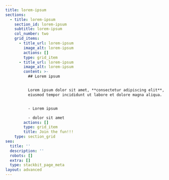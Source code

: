 ```yaml
---
title: lorem-ipsum
sections:
  - title: lorem-ipsum
    section_id: lorem-ipsum
    subtitle: lorem-ipsum
    col_number: two
    grid_items:
      - title_url: lorem-ipsum
        image_alt: lorem-ipsum
        actions: []
        type: grid_item
      - title_url: lorem-ipsum
        image_alt: lorem-ipsum
        content: >-
          ## Lorem ipsum


          Lorem ipsum dolor sit amet, **consectetur adipiscing elit**, sed do
          eiusmod tempor incididunt ut labore et dolore magna aliqua.


          - Lorem ipsum

          - dolor sit amet
        actions: []
        type: grid_item
        title: Join the fun!!!
    type: section_grid
seo:
  title: ''
  description: ''
  robots: []
  extra: []
  type: stackbit_page_meta
layout: advanced
---
```

